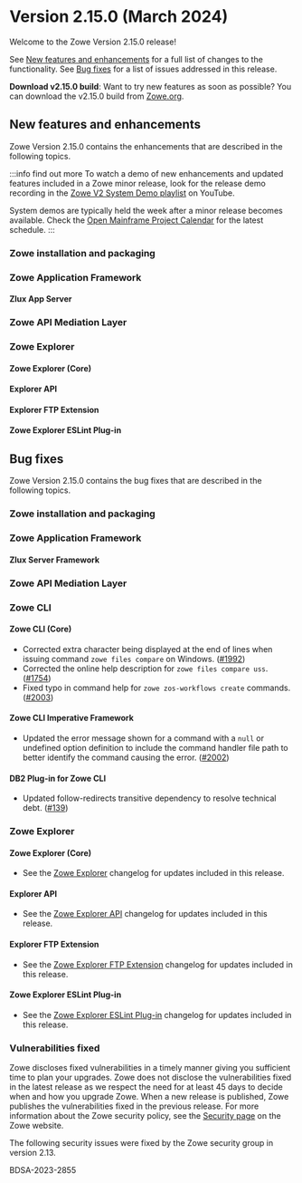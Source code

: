 # Version 2.15.0 (March 2024)

Welcome to the Zowe Version 2.15.0 release!

See [New features and enhancements](#new-features-and-enhancements) for a full list of changes to the functionality. See [Bug fixes](#bug-fixes) for a list of issues addressed in this release.

**Download v2.15.0 build**: Want to try new features as soon as possible? You can download the v2.15.0 build from [Zowe.org](https://www.zowe.org/download.html).

## New features and enhancements

Zowe Version 2.15.0 contains the enhancements that are described in the following topics.

:::info find out more
To watch a demo of new enhancements and updated features included in a Zowe minor release, look for the release demo recording in the [Zowe V2 System Demo playlist](https://www.youtube.com/playlist?list=PL8REpLGaY9QGjSTAqZaWxLG_g-jW1qGmo) on YouTube.

System demos are typically held the week after a minor release becomes available. Check the [Open Mainframe Project Calendar](https://lists.openmainframeproject.org/g/zowe-dev/calendar) for the latest schedule.
:::

### Zowe installation and packaging


### Zowe Application Framework

#### Zlux App Server


### Zowe API Mediation Layer


### Zowe Explorer

#### Zowe Explorer (Core)


#### Explorer API


####  Explorer FTP Extension


#### Zowe Explorer ESLint Plug-in


## Bug fixes

Zowe Version 2.15.0 contains the bug fixes that are described in the following topics.

### Zowe installation and packaging
 

### Zowe Application Framework

#### Zlux Server Framework



### Zowe API Mediation Layer



### Zowe CLI

#### Zowe CLI (Core)

- Corrected extra character being displayed at the end of lines when issuing command `zowe files compare` on Windows. ([#1992](https://github.com/zowe/zowe-cli/issues/1992))
- Corrected the online help description for `zowe files compare uss`. ([#1754](https://github.com/zowe/zowe-cli/issues/1754))
- Fixed typo in command help for `zowe zos-workflows create` commands. ([#2003](https://github.com/zowe/zowe-cli/pull/2003))

#### Zowe CLI Imperative Framework

- Updated the error message shown for a command with a `null` or undefined option definition to include the command handler file path to better identify the command causing the error. ([#2002](https://github.com/zowe/zowe-cli/issues/2002))

#### DB2 Plug-in for Zowe CLI

- Updated follow-redirects transitive dependency to resolve technical debt. ([#139](https://github.com/zowe/zowe-cli-db2-plugin/pull/139))

### Zowe Explorer

#### Zowe Explorer (Core)

- See the [Zowe Explorer](https://github.com/zowe/vscode-extension-for-zowe/blob/main/packages/zowe-explorer/CHANGELOG.md) changelog for updates included in this release.

#### Explorer API

- See the [Zowe Explorer API](https://github.com/zowe/vscode-extension-for-zowe/blob/main/packages/zowe-explorer-api/CHANGELOG.md) changelog for updates included in this release.

####  Explorer FTP Extension

- See the [Zowe Explorer FTP Extension](https://github.com/zowe/vscode-extension-for-zowe/blob/main/packages/zowe-explorer-ftp-extension/CHANGELOG.md) changelog for updates included in this release.

#### Zowe Explorer ESLint Plug-in

- See the [Zowe Explorer ESLint Plug-in](https://github.com/zowe/vscode-extension-for-zowe/blob/main/packages/eslint-plugin-zowe-explorer/CHANGELOG.md) changelog for updates included in this release.

### Vulnerabilities fixed

Zowe discloses fixed vulnerabilities in a timely manner giving you sufficient time to plan your upgrades. Zowe does not disclose the vulnerabilities fixed in the latest release as we respect the need for at least 45 days to decide when and how you upgrade Zowe. When a new release is published, Zowe publishes the vulnerabilities fixed in the previous release. For more information about the Zowe security policy, see the [Security page](https://www.zowe.org/security.html) on the Zowe website.

The following security issues were fixed by the Zowe security group in version 2.13.

BDSA-2023-2855
